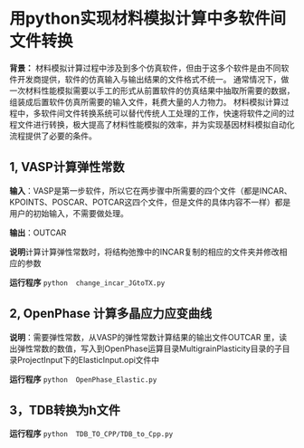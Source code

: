 # 用python实现材料模拟计算中多软件间文件转换
**背景：**
材料模拟计算过程中涉及到多个仿真软件，但由于这多个软件是由不同软件开发商提供，软件的仿真输入与输出结果的文件格式不统一。
通常情况下，做一次材料性能模拟需要以手工的形式从前置软件的仿真结果中抽取所需要的数据，组装成后置软件仿真所需要的输入文件，耗费大量的人力物力。
材料模拟计算过程中，多软件间文件转换系统可以替代传统人工处理的工作，快速将软件之间的过程文件进行转换，极大提高了材料性能模拟的效率，并为实现基因材料模拟自动化流程提供了必要的条件。

## 1, VASP计算弹性常数

**输入**：VASP是第一步软件，所以它在两步骤中所需要的四个文件（都是INCAR、KPOINTS、POSCAR、POTCAR这四个文件，但是文件的具体内容不一样）都是用户的初始输入，不需要做处理。

**输出**：OUTCAR

**说明**计算计算弹性常数时，将结构弛豫中的INCAR复制的相应的文件夹并修改相应的参数

**运行程序** ```python  change_incar_JGtoTX.py  ```


## 2, OpenPhase 计算多晶应力应变曲线

**说明**：需要弹性常数，从VASP的弹性常数计算结果的输出文件OUTCAR 里，读出弹性常数的数值，写入到OpenPhase运算目录MultigrainPlasticity目录的子目录ProjectInput下的ElasticInput.opi文件中

**运行程序**  ```python  OpenPhase_Elastic.py  ```

## 3，TDB转换为h文件

**运行程序**  ```python  TDB_TO_CPP/TDB_to_Cpp.py  ```
